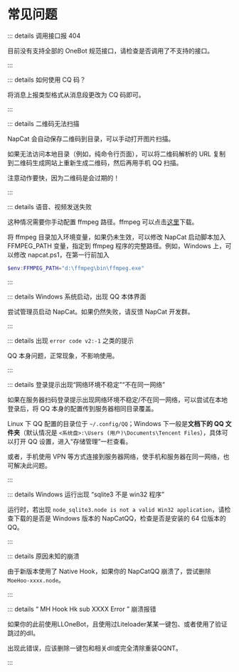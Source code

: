 # 常见问题

::: details 调用接口报 404

目前没有支持全部的 OneBot 规范接口，请检查是否调用了不支持的接口。

::: 

::: details 如何使用 CQ 码？

将消息上报类型格式从消息段更改为 CQ 码即可。

::: 

::: details 二维码无法扫描

NapCat 会自动保存二维码到目录，可以手动打开图片扫描。

如果无法访问本地目录（例如，纯命令行页面），可以将二维码解析的 URL 复制到二维码生成网站上重新生成二维码，然后再用手机 QQ 扫描。

注意动作要快，因为二维码是会过期的！

:::

::: details 语音、视频发送失败

这种情况需要你手动配置 ffmpeg 路径。ffmpeg 可以点击[这里](/zh-CN/guide/ffmpeg)下载。

将 ffmpeg 目录加入环境变量，如果仍未生效，可以修改 NapCat 启动脚本加入 FFMPEG_PATH 变量，指定到 ffmpeg 程序的完整路径。例如，Windows 上，可以修改 napcat.ps1，在第一行前加入

```powershell
$env:FFMPEG_PATH="d:\ffmpeg\bin\ffmpeg.exe"
```
:::

::: details Windows 系统启动，出现 QQ 本体界面

尝试管理员启动 NapCat。如果仍然失败，请反馈 NapCat 开发群。

:::


::: details 出现 `error code v2:-1` 之类的提示

QQ 本身问题，正常现象，不影响使用。

:::

::: details 登录提示出现“网络环境不稳定”“不在同一网络”

如果在服务器扫码登录提示出现网络环境不稳定/不在同一网络，可以尝试在本地登录后，将 QQ 本身的配置传到服务器相同目录覆盖。

Linux 下 QQ 配置的目录位于 `~/.config/QQ`；Windows 下一般是**文档下的 QQ 文件夹**（默认情况是 `<系统盘>:\Users (用户)\Documents\Tencent Files`），具体可以打开 QQ 设置，进入“存储管理”一栏查看。

或者，手机使用 VPN 等方式连接到服务器网络，使手机和服务器在同一网络，也可解决此问题。

:::

::: details Windows 运行出现 “sqlite3 不是 win32 程序”

运行时，若出现 `node_sqlite3.node is not a valid Win32 application`，请检查下载的是否是 Windows 版本的 NapCatQQ，检查是否是安装的 64 位版本的 QQ。

:::

::: details 原因未知的崩溃

由于新版本使用了 Native Hook，如果你的 NapCatQQ 崩溃了，尝试删除 `MoeHoo-xxxx.node`。

:::

::: details “ MH Hook Hk sub XXXX Error ” 崩溃报错

如果你的此前使用LLOneBot，且使用过Liteloader某某一键包、或者使用了验证跳过的dll。

出现此错误，应该删除一键包和相关dll或完全清除重装QQNT。

:::
